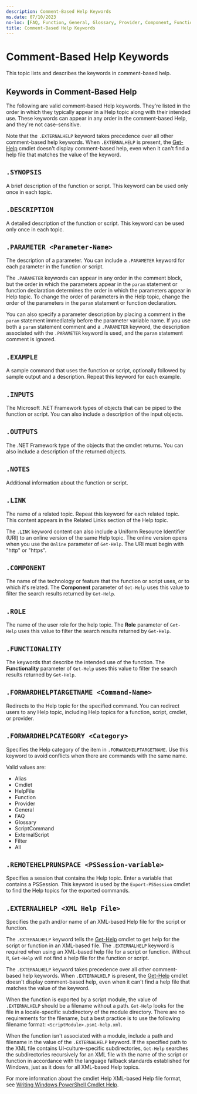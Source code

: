 ```yaml
---
description: Comment-Based Help Keywords
ms.date: 07/10/2023
no-loc: [FAQ, Function, General, Glossary, Provider, Component, Functionality, Role]
title: Comment-Based Help Keywords
---
```

# Comment-Based Help Keywords

This topic lists and describes the keywords in comment-based help.

## Keywords in Comment-Based Help

The following are valid comment-based Help keywords. They're listed in the order in which they
typically appear in a Help topic along with their intended use. These keywords can appear in any
order in the comment-based Help, and they're not case-sensitive.

Note that the `.EXTERNALHELP` keyword takes precedence over all other comment-based help keywords.
When `.EXTERNALHELP` is present, the [Get-Help][02] cmdlet doesn't display comment-based help, even
when it can't find a help file that matches the value of the keyword.

## `.SYNOPSIS`

A brief description of the function or script. This keyword can be used only once in each topic.

## `.DESCRIPTION`

A detailed description of the function or script. This keyword can be used only once in each topic.

## `.PARAMETER <Parameter-Name>`

The description of a parameter. You can include a `.PARAMETER` keyword for each parameter in the
function or script.

The `.PARAMETER` keywords can appear in any order in the comment block, but the order in which the
parameters appear in the `param` statement or function declaration determines the order in which the
parameters appear in Help topic. To change the order of parameters in the Help topic, change the
order of the parameters in the `param` statement or function declaration.

You can also specify a parameter description by placing a comment in the `param` statement
immediately before the parameter variable name. If you use both a `param` statement comment and a
`.PARAMETER` keyword, the description associated with the `.PARAMETER` keyword is used, and the
`param` statement comment is ignored.

## `.EXAMPLE`

A sample command that uses the function or script, optionally followed by sample output and a
description. Repeat this keyword for each example.

## `.INPUTS`

The Microsoft .NET Framework types of objects that can be piped to the function or script. You can
also include a description of the input objects.

## `.OUTPUTS`

The .NET Framework type of the objects that the cmdlet returns. You can also include a description
of the returned objects.

## `.NOTES`

Additional information about the function or script.

## `.LINK`

The name of a related topic. Repeat this keyword for each related topic. This content appears in the
Related Links section of the Help topic.

The `.LINK` keyword content can also include a Uniform Resource Identifier (URI) to an online
version of the same Help topic. The online version opens when you use the `Online` parameter of
`Get-Help`. The URI must begin with "http" or "https".

## `.COMPONENT`

The name of the technology or feature that the function or script uses, or to which it's related.
The **Component** parameter of `Get-Help` uses this value to filter the search results returned by
`Get-Help`.

## `.ROLE`

The name of the user role for the help topic. The **Role** parameter of `Get-Help` uses this value
to filter the search results returned by `Get-Help`.

## `.FUNCTIONALITY`

The keywords that describe the intended use of the function. The **Functionality** parameter of
`Get-Help` uses this value to filter the search results returned by `Get-Help`.

## `.FORWARDHELPTARGETNAME <Command-Name>`

Redirects to the Help topic for the specified command. You can redirect users to any Help topic,
including Help topics for a function, script, cmdlet, or provider.

## `.FORWARDHELPCATEGORY <Category>`

Specifies the Help category of the item in `.FORWARDHELPTARGETNAME`. Use this keyword to avoid
conflicts when there are commands with the same name.

Valid values are:

- Alias
- Cmdlet
- HelpFile
- Function
- Provider
- General
- FAQ
- Glossary
- ScriptCommand
- ExternalScript
- Filter
- All

## `.REMOTEHELPRUNSPACE <PSSession-variable>`

Specifies a session that contains the Help topic. Enter a variable that contains a PSSession. This
keyword is used by the `Export-PSSession` cmdlet to find the Help topics for the exported commands.

## `.EXTERNALHELP <XML Help File>`

Specifies the path and/or name of an XML-based Help file for the script or function.

The `.EXTERNALHELP` keyword tells the [Get-Help][02] cmdlet to get help for the script or function
in an XML-based file. The `.EXTERNALHELP` keyword is required when using an XML-based help file for
a script or function. Without it, `Get-Help` will not find a help file for the function or script.

The `.EXTERNALHELP` keyword takes precedence over all other comment-based help keywords. When
`.EXTERNALHELP` is present, the [Get-Help][02] cmdlet doesn't display comment-based help, even when
it can't find a help file that matches the value of the keyword.

When the function is exported by a script module, the value of `.EXTERNALHELP` should be a filename
without a path. `Get-Help` looks for the file in a locale-specific subdirectory of the module
directory. There are no requirements for the filename, but a best practice is to use the following
filename format: `<ScriptModule>.psm1-help.xml`.

When the function isn't associated with a module, include a path and filename in the value of the
`.EXTERNALHELP` keyword. If the specified path to the XML file contains UI-culture-specific
subdirectories, `Get-Help` searches the subdirectories recursively for an XML file with the name of
the script or function in accordance with the language fallback standards established for Windows,
just as it does for all XML-based Help topics.

For more information about the cmdlet Help XML-based Help file format, see
[Writing Windows PowerShell Cmdlet Help][01].

<!-- link references -->
[01]: ./writing-help-for-windows-powershell-cmdlets.md
[02]: /powershell/module/Microsoft.PowerShell.Core/Get-Help
